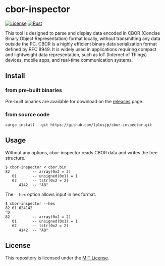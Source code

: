 # cbor-inspector

[![License](https://img.shields.io/badge/license-MIT-blue.svg)](LICENSE)
[![Rust](https://img.shields.io/badge/Rust-Edition%202021-orange)](https://www.rust-lang.org/)

This tool is designed to parse and display data encoded in CBOR (Concise Binary Object Representation) format locally, without transmitting any data outside the PC. CBOR is a highly efficient binary data serialization format defined by RFC 8949. It is widely used in applications requiring compact and lightweight data representation, such as IoT (Internet of Things) devices, mobile apps, and real-time communication systems.

## Install

### from pre-built binaries

Pre-built binaries are available for download on the [releases](https://github.com/lplusjp/cbor-inspector/releases) page.

### from source code

```
cargo install --git https://github.com/lplusjp/cbor-inspector.git
```

## Usage

Without any options, cbor-inspector reads CBOR data and writes the tree structure.

```
$ cbor-inspector < cbor.bin
82          -- array(0x2 = 2)
   01       -- unsigned(0x1) = 1
   62       -- tstr(0x2 = 2)
      4142  -- "AB"
```

The `--hex` option allows input in hex format.

```
$ cbor-inspector --hex
82 01 624142
^D
82          -- array(0x2 = 2)
   01       -- unsigned(0x1) = 1
   62       -- tstr(0x2 = 2)
      4142  -- "AB"
```

## License

This repository is licensed under the [MIT License](LICENSE).
